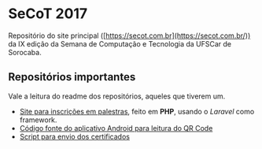 # SeCoT 2017

Repositório do site principal ([https://secot.com.br](https://secot.com.br/)) da IX edição da Semana de Computação e Tecnologia da UFSCar de Sorocaba.

## Repositórios importantes
Vale a leitura do readme dos repositórios, aqueles que tiverem um.
* [Site para inscrições em palestras](https://github.com/lubuzzo/palestras-php), feito em **PHP**, usando o *Laravel* como framework.
* [Código fonte do aplicativo Android para leitura do QR Code](https://github.com/secot/Presenca-QRCode)
* [Script para envio dos certificados](https://github.com/secot/envio-certificados)
